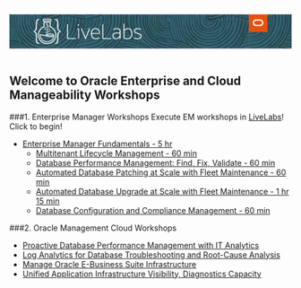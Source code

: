 [![](../common/images/livelabs-banner-formarketplace.png)](http://bit.ly/golivelabs)
## Welcome to Oracle Enterprise and Cloud Manageability Workshops

###1. Enterprise Manager Workshops
Execute EM workshops in [LiveLabs](http://bit.ly/golivelabs)!  Click to begin!

- [Enterprise Manager Fundamentals - 5 hr](https://apexapps.oracle.com/pls/apex/dbpm/r/livelabs/view-workshop?p180_id=574)
    - [Multitenant Lifecycle Management - 60 min](https://apexapps.oracle.com/pls/apex/dbpm/r/livelabs/view-workshop?p180_id=656)
    - [Database Performance Management: Find, Fix, Validate - 60 min](https://apexapps.oracle.com/pls/apex/dbpm/r/livelabs/view-workshop?p180_id=660)
    - [Automated Database Patching at Scale with Fleet Maintenance - 60 min](https://apexapps.oracle.com/pls/apex/dbpm/r/livelabs/view-workshop?p180_id=661)
    - [Automated Database Upgrade at Scale with Fleet Maintenance - 1 hr 15 min](https://apexapps.oracle.com/pls/apex/dbpm/r/livelabs/view-workshop?p180_id=662)
    - [Database Configuration and Compliance Management - 60 min](https://apexapps.oracle.com/pls/apex/dbpm/r/livelabs/view-workshop?p180_id=659)

###2. Oracle Management Cloud Workshops
- [Proactive Database Performance Management with IT Analytics](management_cloud/pro_dbperf_ita.md)
- [Log Analytics for Database Troubleshooting and Root-Cause Analysis](management_cloud/log_analytics_of_databases.md)
- [Manage Oracle E-Business Suite Infrastructure](management_cloud/omcebs.md)
- [Unified Application Infrastructure Visibility, Diagnostics Capacity](management_cloud/omcunified.md)
